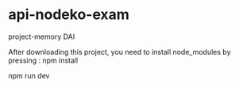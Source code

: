 # api-nodeko-exam
project-memory DAI

After downloading this project, you need to install node_modules by pressing :
npm install

npm run dev


